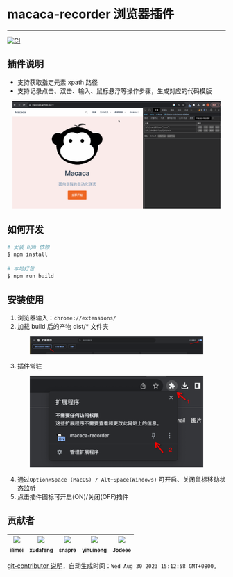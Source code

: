 # macaca-recorder 浏览器插件

---

[![CI][ci-image]][ci-url]

[ci-image]: https://github.com/macacajs/macaca-recorder/actions/workflows/ci.yml/badge.svg
[ci-url]: https://github.com/macacajs/macaca-recorder/actions/workflows/ci.yml

## 插件说明

- 支持获取指定元素 xpath 路径
- 支持记录点击、双击、输入、鼠标悬浮等操作步骤，生成对应的代码模版

<p align="center">
  <img
    alt="logo"
    src="./resources/demo.gif"
    width="480"
  />
</p>

## 如何开发

```bash
# 安装 npm 依赖
$ npm install

# 本地打包
$ npm run build
```

## 安装使用

1. 浏览器输入：`chrome://extensions/` 
2. 加载 build 后的产物 dist/* 文件夹

<p align="center">
  <img
    alt="logo"
    src="./resources/dev-1.png"
    width="400"
  />
</p>

3. 插件常驻

<p align="center">
  <img
    alt="logo"
    src="./resources/dev-2.png"
    width="400"
  />
</p>

4. 通过`Option+Space (MacOS) / Alt+Space(Windows)` 可开启、关闭鼠标移动状态监听
5. 点击插件图标可开启(ON)/关闭(OFF)插件

<!-- GITCONTRIBUTOR_START -->

## 贡献者

|[<img src="https://avatars.githubusercontent.com/u/12947068?v=4" width="100px;"/><br/><sub><b>ilimei</b></sub>](https://github.com/ilimei)<br/>|[<img src="https://avatars.githubusercontent.com/u/1011681?v=4" width="100px;"/><br/><sub><b>xudafeng</b></sub>](https://github.com/xudafeng)<br/>|[<img src="https://avatars.githubusercontent.com/u/52845048?v=4" width="100px;"/><br/><sub><b>snapre</b></sub>](https://github.com/snapre)<br/>|[<img src="https://avatars.githubusercontent.com/u/10104168?v=4" width="100px;"/><br/><sub><b>yihuineng</b></sub>](https://github.com/yihuineng)<br/>|[<img src="https://avatars.githubusercontent.com/u/30293087?v=4" width="100px;"/><br/><sub><b>Jodeee</b></sub>](https://github.com/Jodeee)<br/>|
| :---: | :---: | :---: | :---: | :---: |


[git-contributor 说明](https://github.com/xudafeng/git-contributor)，自动生成时间：`Wed Aug 30 2023 15:12:58 GMT+0800`。

<!-- GITCONTRIBUTOR_END -->
